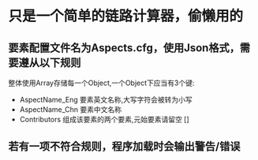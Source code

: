 # 只是一个简单的链路计算器，偷懒用的  
## 要素配置文件名为Aspects.cfg，使用Json格式，需要遵从以下规则  
整体使用Array存储每一个Object,一个Object下应当有3个键:  
- AspectName_Eng 要素英文名称,大写字符会被转为小写
- AspectName_Chn 要素中文名称
- Contributors 组成该要素的两个要素,元始要素请留空 []

## 若有一项不符合规则，程序加载时会输出警告/错误
